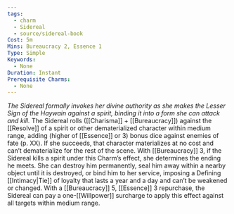 ```yaml
---
tags:
  - charm
  - Sidereal
  - source/sidereal-book
Cost: 5m
Mins: Bureaucracy 2, Essence 1
Type: Simple
Keywords:
  - None
Duration: Instant
Prerequisite Charms:
  - None
---
```

*The Sidereal formally invokes her divine authority as she makes the Lesser Sign of the Haywain against a spirit, binding it into a form she can attack and kill.*
The Sidereal rolls ([[Charisma]] + [[Bureaucracy]]) against the [[Resolve]] of a spirit or other dematerialized character within medium range, adding (higher of [[Essence]] or 3) bonus dice against enemies of fate (p. XX). If she succeeds, that character materializes at no cost and can’t dematerialize for the rest of the scene. With [[Bureaucracy]] 3, if the Sidereal kills a spirit under this Charm’s effect, she determines the ending he meets. She can destroy him permanently, seal him away within a nearby object until it is destroyed, or bind him to her service, imposing a Defining [[Intimacy|Tie]] of loyalty that lasts a year and a day and can’t be weakened or changed. With a [[Bureaucracy]] 5, [[Essence]] 3 repurchase, the Sidereal can pay a one-[[Willpower]] surcharge to apply this effect against all targets within medium range.
